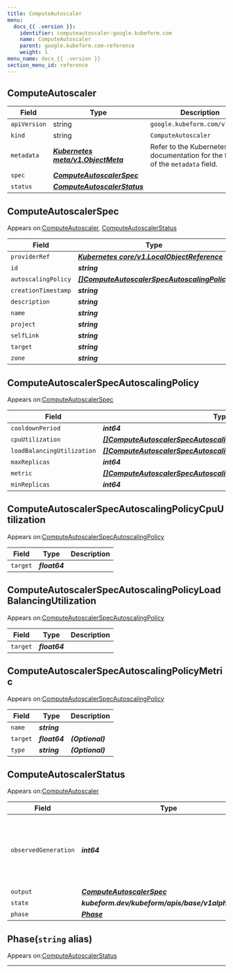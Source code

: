```yaml
---
title: ComputeAutoscaler
menu:
  docs_{{ .version }}:
    identifier: computeautoscaler-google.kubeform.com
    name: ComputeAutoscaler
    parent: google.kubeform.com-reference
    weight: 1
menu_name: docs_{{ .version }}
section_menu_id: reference
---
```


## ComputeAutoscaler
| Field | Type | Description |
| ------ | ----- | ----------- |
| `apiVersion` | string | `google.kubeform.com/v1alpha1` |
|    `kind` | string | `ComputeAutoscaler` |
| `metadata` | ***[Kubernetes meta/v1.ObjectMeta](https://v1-18.docs.kubernetes.io/docs/reference/generated/kubernetes-api/v1.18/#objectmeta-v1-meta)***|Refer to the Kubernetes API documentation for the fields of the `metadata` field.|
| `spec` | ***[ComputeAutoscalerSpec](#computeautoscalerspec)***||
| `status` | ***[ComputeAutoscalerStatus](#computeautoscalerstatus)***||
## ComputeAutoscalerSpec

Appears on:[ComputeAutoscaler](#computeautoscaler), [ComputeAutoscalerStatus](#computeautoscalerstatus)

| Field | Type | Description |
| ------ | ----- | ----------- |
| `providerRef` | ***[Kubernetes core/v1.LocalObjectReference](https://v1-18.docs.kubernetes.io/docs/reference/generated/kubernetes-api/v1.18/#localobjectreference-v1-core)***||
| `id` | ***string***||
| `autoscalingPolicy` | ***[[]ComputeAutoscalerSpecAutoscalingPolicy](#computeautoscalerspecautoscalingpolicy)***||
| `creationTimestamp` | ***string***| ***(Optional)*** |
| `description` | ***string***| ***(Optional)*** |
| `name` | ***string***||
| `project` | ***string***| ***(Optional)*** |
| `selfLink` | ***string***| ***(Optional)*** |
| `target` | ***string***||
| `zone` | ***string***| ***(Optional)*** |
## ComputeAutoscalerSpecAutoscalingPolicy

Appears on:[ComputeAutoscalerSpec](#computeautoscalerspec)

| Field | Type | Description |
| ------ | ----- | ----------- |
| `cooldownPeriod` | ***int64***| ***(Optional)*** |
| `cpuUtilization` | ***[[]ComputeAutoscalerSpecAutoscalingPolicyCpuUtilization](#computeautoscalerspecautoscalingpolicycpuutilization)***| ***(Optional)*** |
| `loadBalancingUtilization` | ***[[]ComputeAutoscalerSpecAutoscalingPolicyLoadBalancingUtilization](#computeautoscalerspecautoscalingpolicyloadbalancingutilization)***| ***(Optional)*** |
| `maxReplicas` | ***int64***||
| `metric` | ***[[]ComputeAutoscalerSpecAutoscalingPolicyMetric](#computeautoscalerspecautoscalingpolicymetric)***| ***(Optional)*** |
| `minReplicas` | ***int64***||
## ComputeAutoscalerSpecAutoscalingPolicyCpuUtilization

Appears on:[ComputeAutoscalerSpecAutoscalingPolicy](#computeautoscalerspecautoscalingpolicy)

| Field | Type | Description |
| ------ | ----- | ----------- |
| `target` | ***float64***||
## ComputeAutoscalerSpecAutoscalingPolicyLoadBalancingUtilization

Appears on:[ComputeAutoscalerSpecAutoscalingPolicy](#computeautoscalerspecautoscalingpolicy)

| Field | Type | Description |
| ------ | ----- | ----------- |
| `target` | ***float64***||
## ComputeAutoscalerSpecAutoscalingPolicyMetric

Appears on:[ComputeAutoscalerSpecAutoscalingPolicy](#computeautoscalerspecautoscalingpolicy)

| Field | Type | Description |
| ------ | ----- | ----------- |
| `name` | ***string***||
| `target` | ***float64***| ***(Optional)*** |
| `type` | ***string***| ***(Optional)*** |
## ComputeAutoscalerStatus

Appears on:[ComputeAutoscaler](#computeautoscaler)

| Field | Type | Description |
| ------ | ----- | ----------- |
| `observedGeneration` | ***int64***| ***(Optional)*** Resource generation, which is updated on mutation by the API Server.|
| `output` | ***[ComputeAutoscalerSpec](#computeautoscalerspec)***| ***(Optional)*** |
| `state` | ***kubeform.dev/kubeform/apis/base/v1alpha1.State***| ***(Optional)*** |
| `phase` | ***[Phase](#phase)***| ***(Optional)*** |
## Phase(`string` alias)

Appears on:[ComputeAutoscalerStatus](#computeautoscalerstatus)

---

